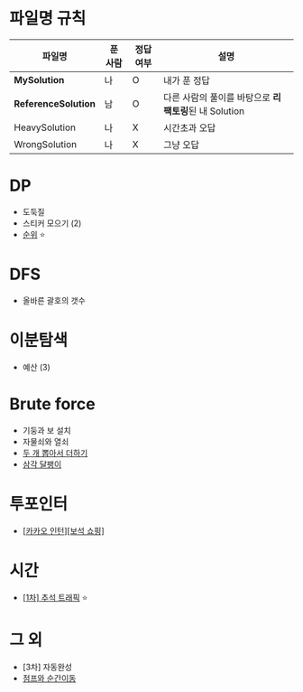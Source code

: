 # 파일명 규칙

|파일명|푼 사람|정답여부|설명|
|--|------|---|--|
|**MySolution**|나|O|내가 푼 정답|
|**ReferenceSolution**|남|O|다른 사람의 풀이를 바탕으로 **리팩토링**된 내 Solution|
|HeavySolution|나|X|시간초과 오답|
|WrongSolution|나|X|그냥 오답|


# DP
* 도둑질
* 스티커 모으기 (2)
* [순위](https://github.com/sedmz/programmers/tree/master/순위) ⭐️

# DFS
* 올바른 괄호의 갯수

# 이분탐색
* 예산 (3)

# Brute force
* 기둥과 보 설치
* 자물쇠와 열쇠
* [두 개 뽑아서 더하기](https://github.com/sedmz/programmers/blob/master/두%20개%20뽑아서%20더하기/MySolution.java)
* [삼각 달팽이](https://github.com/sedmz/programmers/tree/master/삼각%20달팽이)

# 투포인터
* [[카카오 인턴][보석 쇼핑]](https://github.com/sedmz/programmers/tree/master/%5B카카오%20인턴%5D%20보석%20쇼핑)

# 시간
* [[1차] 추석 트래픽](https://github.com/sedmz/programmers/tree/master/%5B1차%5D%20추석%20트래픽) ⭐️

# 그 외
* [3차] 자동완성
* [점프와 순간이동](https://github.com/sedmz/programmers/tree/master/점프와%20순간%20이동)
